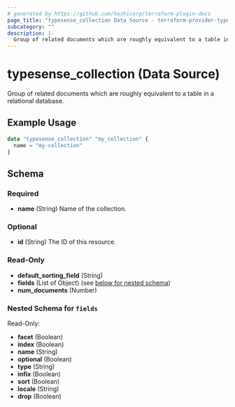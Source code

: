 ```yaml
---
# generated by https://github.com/hashicorp/terraform-plugin-docs
page_title: "typesense_collection Data Source - terraform-provider-typesense"
subcategory: ""
description: |-
  Group of related documents which are roughly equivalent to a table in a relational database.
---
```


# typesense_collection (Data Source)

Group of related documents which are roughly equivalent to a table in a relational database.

## Example Usage

```terraform
data "typesense_collection" "my_collection" {
  name = "my-collection"
}
```

<!-- schema generated by tfplugindocs -->
## Schema

### Required

- **name** (String) Name of the collection.

### Optional

- **id** (String) The ID of this resource.

### Read-Only

- **default_sorting_field** (String)
- **fields** (List of Object) (see [below for nested schema](#nestedatt--fields))
- **num_documents** (Number)

<a id="nestedatt--fields"></a>
### Nested Schema for `fields`

Read-Only:

- **facet** (Boolean)
- **index** (Boolean)
- **name** (String)
- **optional** (Boolean)
- **type** (String)
- **infix** (Boolean)
- **sort** (Boolean)
- **locale** (String)
- **drop** (Boolean)


